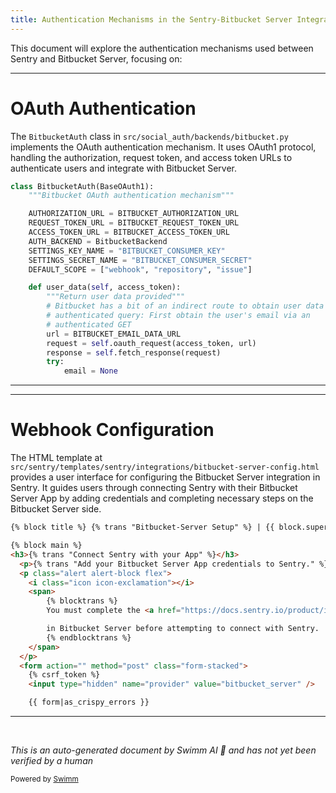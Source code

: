```yaml
---
title: Authentication Mechanisms in the Sentry-Bitbucket Server Integration
---
```

This document will explore the authentication mechanisms used between Sentry and Bitbucket Server, focusing on:

<SwmSnippet path="/src/social_auth/backends/bitbucket.py" line="68">

---

# OAuth Authentication

The `BitbucketAuth` class in `src/social_auth/backends/bitbucket.py` implements the OAuth authentication mechanism. It uses OAuth1 protocol, handling the authorization, request token, and access token URLs to authenticate users and integrate with Bitbucket Server.

```python
class BitbucketAuth(BaseOAuth1):
    """Bitbucket OAuth authentication mechanism"""

    AUTHORIZATION_URL = BITBUCKET_AUTHORIZATION_URL
    REQUEST_TOKEN_URL = BITBUCKET_REQUEST_TOKEN_URL
    ACCESS_TOKEN_URL = BITBUCKET_ACCESS_TOKEN_URL
    AUTH_BACKEND = BitbucketBackend
    SETTINGS_KEY_NAME = "BITBUCKET_CONSUMER_KEY"
    SETTINGS_SECRET_NAME = "BITBUCKET_CONSUMER_SECRET"
    DEFAULT_SCOPE = ["webhook", "repository", "issue"]

    def user_data(self, access_token):
        """Return user data provided"""
        # Bitbucket has a bit of an indirect route to obtain user data from an
        # authenticated query: First obtain the user's email via an
        # authenticated GET
        url = BITBUCKET_EMAIL_DATA_URL
        request = self.oauth_request(access_token, url)
        response = self.fetch_response(request)
        try:
            email = None
```

---

</SwmSnippet>

<SwmSnippet path="/src/sentry/templates/sentry/integrations/bitbucket-server-config.html" line="26">

---

# Webhook Configuration

The HTML template at `src/sentry/templates/sentry/integrations/bitbucket-server-config.html` provides a user interface for configuring the Bitbucket Server integration in Sentry. It guides users through connecting Sentry with their Bitbucket Server App by adding credentials and completing necessary steps on the Bitbucket Server side.

```html
{% block title %} {% trans "Bitbucket-Server Setup" %} | {{ block.super }} {% endblock %}

{% block main %}
<h3>{% trans "Connect Sentry with your App" %}</h3>
  <p>{% trans "Add your Bitbucket Server App credentials to Sentry." %}</p>
  <p class="alert alert-block flex">
    <i class="icon icon-exclamation"></i>
    <span>
        {% blocktrans %}
        You must complete the <a href="https://docs.sentry.io/product/integrations/source-code-mgmt/bitbucket/#bitbucket-server">required steps</a>

        in Bitbucket Server before attempting to connect with Sentry.
        {% endblocktrans %}
    </span>
  </p>
  <form action="" method="post" class="form-stacked">
    {% csrf_token %}
    <input type="hidden" name="provider" value="bitbucket_server" />

    {{ form|as_crispy_errors }}

```

---

</SwmSnippet>

&nbsp;

*This is an auto-generated document by Swimm AI 🌊 and has not yet been verified by a human*

<SwmMeta version="3.0.0" repo-id="Z2l0aHViJTNBJTNBc2VudHJ5JTNBJTNBZ2V0c2VudHJ5" repo-name="sentry"><sup>Powered by [Swimm](/)</sup></SwmMeta>

